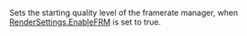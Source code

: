 Sets the starting quality level of the framerate manager, when [RenderSettings.EnableFRM](https://developer.roblox.com/en-us/api-reference/property/RenderSettings/EnableFRM) is set to true.